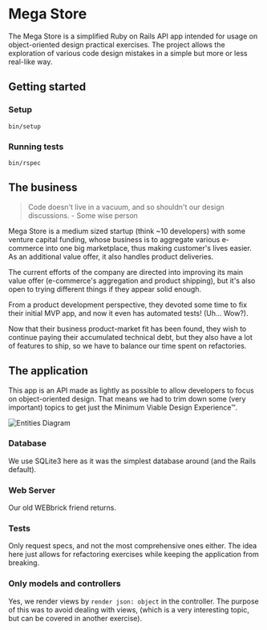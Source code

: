 # Mega Store

The Mega Store is a simplified Ruby on Rails API app intended for usage on object-oriented design practical exercises. The project allows the exploration of various code design mistakes in a simple but more or less real-like way.

## Getting started
### Setup
```
bin/setup
```

### Running tests
```
bin/rspec
```

## The business
> Code doesn't live in a vacuum, and so shouldn't our design discussions. - Some wise person

Mega Store is a medium sized startup (think ~10 developers) with some venture capital funding, whose business is to aggregate various e-commerce into one big marketplace, thus making customer's lives easier. As an additional value offer, it also handles product deliveries.

The current efforts of the company are directed into improving its main value offer (e-commerce's aggregation and product shipping), but it's also open to trying different things if they appear solid enough.

From a product development perspective, they devoted some time to fix their initial MVP app, and now it even has automated tests! (Uh... Wow?).

Now that their business product-market fit has been found, they wish to continue paying their accumulated technical debt, but they also have a lot of features to ship, so we have to balance our time spent on refactories.

## The application
This app is an API made as lightly as possible to allow developers to focus on object-oriented design. That means we had to trim down some (very important) topics to get just the Minimum Viable Design Experience™.

![Entities Diagram](https://github.com/victor-am/mega_store/raw/master/docs/entities.png)

### Database
We use SQLite3 here as it was the simplest database around (and the Rails default).

### Web Server
Our old WEBbrick friend returns.

### Tests
Only request specs, and not the most comprehensive ones either. The idea here just allows for refactoring exercises while keeping the application from breaking.

### Only models and controllers
Yes, we render views by `render json: object` in the controller. The purpose of this was to avoid dealing with views, (which is a very interesting topic, but can be covered in another exercise).
